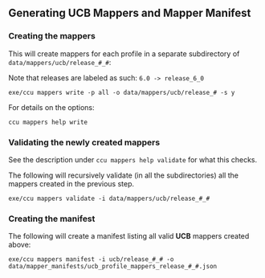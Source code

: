 ## Generating UCB Mappers and Mapper Manifest


### Creating the mappers
This will create mappers for each profile in a separate subdirectory of `data/mappers/ucb/release_#_#`:

Note that releases are labeled as such: 
`6.0 -> release_6_0`


`exe/ccu mappers write -p all -o data/mappers/ucb/release_# -s y`

For details on the options:

`ccu mappers help write`


### Validating the newly created mappers
See the description under `ccu mappers help validate` for what this checks.

The following will recursively validate (in all the subdirectories) all the mappers created in the previous step.


`exe/ccu mappers validate -i data/mappers/ucb/release_#_#`


### Creating the manifest

The following will create a manifest listing all valid **UCB** mappers created above:

`exe/ccu mappers manifest -i ucb/release_#_# -o data/mapper_manifests/ucb_profile_mappers_release_#_#.json`